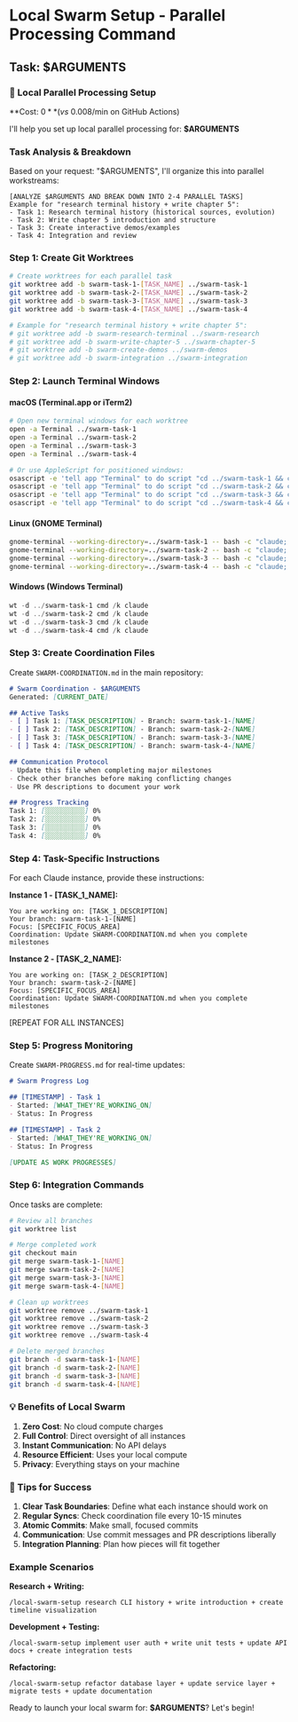 # Local Swarm Setup - Parallel Processing Command

## Task: $ARGUMENTS

### 🚀 Local Parallel Processing Setup
**Cost: $0** (vs ~$0.008/min on GitHub Actions)

I'll help you set up local parallel processing for: **$ARGUMENTS**

### Task Analysis & Breakdown

Based on your request: "$ARGUMENTS", I'll organize this into parallel workstreams:

```
[ANALYZE $ARGUMENTS AND BREAK DOWN INTO 2-4 PARALLEL TASKS]
Example for "research terminal history + write chapter 5":
- Task 1: Research terminal history (historical sources, evolution)
- Task 2: Write chapter 5 introduction and structure
- Task 3: Create interactive demos/examples
- Task 4: Integration and review
```

### Step 1: Create Git Worktrees

```bash
# Create worktrees for each parallel task
git worktree add -b swarm-task-1-[TASK_NAME] ../swarm-task-1
git worktree add -b swarm-task-2-[TASK_NAME] ../swarm-task-2
git worktree add -b swarm-task-3-[TASK_NAME] ../swarm-task-3
git worktree add -b swarm-task-4-[TASK_NAME] ../swarm-task-4

# Example for "research terminal history + write chapter 5":
# git worktree add -b swarm-research-terminal ../swarm-research
# git worktree add -b swarm-write-chapter-5 ../swarm-chapter-5
# git worktree add -b swarm-create-demos ../swarm-demos
# git worktree add -b swarm-integration ../swarm-integration
```

### Step 2: Launch Terminal Windows

#### macOS (Terminal.app or iTerm2)
```bash
# Open new terminal windows for each worktree
open -a Terminal ../swarm-task-1
open -a Terminal ../swarm-task-2
open -a Terminal ../swarm-task-3
open -a Terminal ../swarm-task-4

# Or use AppleScript for positioned windows:
osascript -e 'tell app "Terminal" to do script "cd ../swarm-task-1 && claude"'
osascript -e 'tell app "Terminal" to do script "cd ../swarm-task-2 && claude"'
osascript -e 'tell app "Terminal" to do script "cd ../swarm-task-3 && claude"'
osascript -e 'tell app "Terminal" to do script "cd ../swarm-task-4 && claude"'
```

#### Linux (GNOME Terminal)
```bash
gnome-terminal --working-directory=../swarm-task-1 -- bash -c "claude; exec bash"
gnome-terminal --working-directory=../swarm-task-2 -- bash -c "claude; exec bash"
gnome-terminal --working-directory=../swarm-task-3 -- bash -c "claude; exec bash"
gnome-terminal --working-directory=../swarm-task-4 -- bash -c "claude; exec bash"
```

#### Windows (Windows Terminal)
```powershell
wt -d ../swarm-task-1 cmd /k claude
wt -d ../swarm-task-2 cmd /k claude
wt -d ../swarm-task-3 cmd /k claude
wt -d ../swarm-task-4 cmd /k claude
```

### Step 3: Create Coordination Files

Create `SWARM-COORDINATION.md` in the main repository:

```markdown
# Swarm Coordination - $ARGUMENTS
Generated: [CURRENT_DATE]

## Active Tasks
- [ ] Task 1: [TASK_DESCRIPTION] - Branch: swarm-task-1-[NAME]
- [ ] Task 2: [TASK_DESCRIPTION] - Branch: swarm-task-2-[NAME]
- [ ] Task 3: [TASK_DESCRIPTION] - Branch: swarm-task-3-[NAME]
- [ ] Task 4: [TASK_DESCRIPTION] - Branch: swarm-task-4-[NAME]

## Communication Protocol
- Update this file when completing major milestones
- Check other branches before making conflicting changes
- Use PR descriptions to document your work

## Progress Tracking
Task 1: [░░░░░░░░░░] 0%
Task 2: [░░░░░░░░░░] 0%
Task 3: [░░░░░░░░░░] 0%
Task 4: [░░░░░░░░░░] 0%
```

### Step 4: Task-Specific Instructions

For each Claude instance, provide these instructions:

**Instance 1 - [TASK_1_NAME]:**
```
You are working on: [TASK_1_DESCRIPTION]
Your branch: swarm-task-1-[NAME]
Focus: [SPECIFIC_FOCUS_AREA]
Coordination: Update SWARM-COORDINATION.md when you complete milestones
```

**Instance 2 - [TASK_2_NAME]:**
```
You are working on: [TASK_2_DESCRIPTION]
Your branch: swarm-task-2-[NAME]
Focus: [SPECIFIC_FOCUS_AREA]
Coordination: Update SWARM-COORDINATION.md when you complete milestones
```

[REPEAT FOR ALL INSTANCES]

### Step 5: Progress Monitoring

Create `SWARM-PROGRESS.md` for real-time updates:

```markdown
# Swarm Progress Log

## [TIMESTAMP] - Task 1
- Started: [WHAT_THEY'RE_WORKING_ON]
- Status: In Progress

## [TIMESTAMP] - Task 2
- Started: [WHAT_THEY'RE_WORKING_ON]
- Status: In Progress

[UPDATE AS WORK PROGRESSES]
```

### Step 6: Integration Commands

Once tasks are complete:

```bash
# Review all branches
git worktree list

# Merge completed work
git checkout main
git merge swarm-task-1-[NAME]
git merge swarm-task-2-[NAME]
git merge swarm-task-3-[NAME]
git merge swarm-task-4-[NAME]

# Clean up worktrees
git worktree remove ../swarm-task-1
git worktree remove ../swarm-task-2
git worktree remove ../swarm-task-3
git worktree remove ../swarm-task-4

# Delete merged branches
git branch -d swarm-task-1-[NAME]
git branch -d swarm-task-2-[NAME]
git branch -d swarm-task-3-[NAME]
git branch -d swarm-task-4-[NAME]
```

### 💡 Benefits of Local Swarm

1. **Zero Cost**: No cloud compute charges
2. **Full Control**: Direct oversight of all instances
3. **Instant Communication**: No API delays
4. **Resource Efficient**: Uses your local compute
5. **Privacy**: Everything stays on your machine

### 🎯 Tips for Success

1. **Clear Task Boundaries**: Define what each instance should work on
2. **Regular Syncs**: Check coordination file every 10-15 minutes
3. **Atomic Commits**: Make small, focused commits
4. **Communication**: Use commit messages and PR descriptions liberally
5. **Integration Planning**: Plan how pieces will fit together

### Example Scenarios

**Research + Writing:**
```
/local-swarm-setup research CLI history + write introduction + create timeline visualization
```

**Development + Testing:**
```
/local-swarm-setup implement user auth + write unit tests + update API docs + create integration tests
```

**Refactoring:**
```
/local-swarm-setup refactor database layer + update service layer + migrate tests + update documentation
```

Ready to launch your local swarm for: **$ARGUMENTS**? Let's begin!